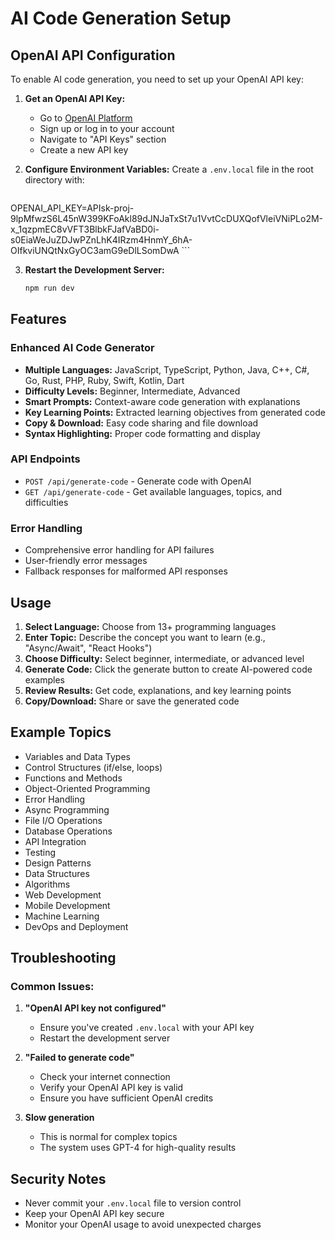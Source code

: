# AI Code Generation Setup

## OpenAI API Configuration

To enable AI code generation, you need to set up your OpenAI API key:

1. **Get an OpenAI API Key:**
   - Go to [OpenAI Platform](https://platform.openai.com/)
   - Sign up or log in to your account
   - Navigate to "API Keys" section
   - Create a new API key

2. **Configure Environment Variables:**
   Create a `.env.local` file in the root directory with:
   ```
OPENAI_API_KEY=APIsk-proj-9lpMfwzS6L45nW399KFoAkl89dJNJaTxSt7u1VvtCcDUXQofVleiVNiPLo2M-x_1qzpmEC8vVFT3BlbkFJafVaBD0i-s0EiaWeJuZDJwPZnLhK4IRzm4HnmY_6hA-OIfkviUNQtNxGyOC3amG9eDlLSomDwA   ```

3. **Restart the Development Server:**
   ```bash
   npm run dev
   ```

## Features

### Enhanced AI Code Generator
- **Multiple Languages:** JavaScript, TypeScript, Python, Java, C++, C#, Go, Rust, PHP, Ruby, Swift, Kotlin, Dart
- **Difficulty Levels:** Beginner, Intermediate, Advanced
- **Smart Prompts:** Context-aware code generation with explanations
- **Key Learning Points:** Extracted learning objectives from generated code
- **Copy & Download:** Easy code sharing and file download
- **Syntax Highlighting:** Proper code formatting and display

### API Endpoints
- `POST /api/generate-code` - Generate code with OpenAI
- `GET /api/generate-code` - Get available languages, topics, and difficulties

### Error Handling
- Comprehensive error handling for API failures
- User-friendly error messages
- Fallback responses for malformed API responses

## Usage

1. **Select Language:** Choose from 13+ programming languages
2. **Enter Topic:** Describe the concept you want to learn (e.g., "Async/Await", "React Hooks")
3. **Choose Difficulty:** Select beginner, intermediate, or advanced level
4. **Generate Code:** Click the generate button to create AI-powered code examples
5. **Review Results:** Get code, explanations, and key learning points
6. **Copy/Download:** Share or save the generated code

## Example Topics

- Variables and Data Types
- Control Structures (if/else, loops)
- Functions and Methods
- Object-Oriented Programming
- Error Handling
- Async Programming
- File I/O Operations
- Database Operations
- API Integration
- Testing
- Design Patterns
- Data Structures
- Algorithms
- Web Development
- Mobile Development
- Machine Learning
- DevOps and Deployment

## Troubleshooting

### Common Issues:

1. **"OpenAI API key not configured"**
   - Ensure you've created `.env.local` with your API key
   - Restart the development server

2. **"Failed to generate code"**
   - Check your internet connection
   - Verify your OpenAI API key is valid
   - Ensure you have sufficient OpenAI credits

3. **Slow generation**
   - This is normal for complex topics
   - The system uses GPT-4 for high-quality results

## Security Notes

- Never commit your `.env.local` file to version control
- Keep your OpenAI API key secure
- Monitor your OpenAI usage to avoid unexpected charges 